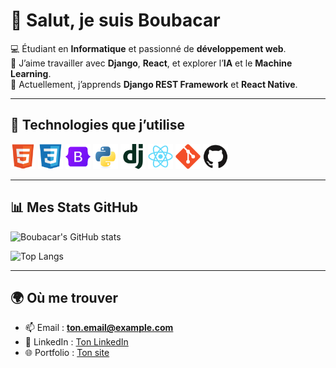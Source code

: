# 👋 Salut, je suis Boubacar

💻 Étudiant en **Informatique** et passionné de **développement web**.  
🚀 J’aime travailler avec **Django**, **React**, et explorer l’**IA** et le **Machine Learning**.  
🌱 Actuellement, j’apprends **Django REST Framework** et **React Native**.  

---

## 🚀 Technologies que j’utilise

<p>
  <img src="https://raw.githubusercontent.com/devicons/devicon/master/icons/html5/html5-original.svg" alt="HTML" width="40" height="40"/>
  <img src="https://raw.githubusercontent.com/devicons/devicon/master/icons/css3/css3-original.svg" alt="CSS" width="40" height="40"/>
  <img src="https://raw.githubusercontent.com/devicons/devicon/master/icons/bootstrap/bootstrap-original.svg" alt="Bootstrap" width="40" height="40"/>
  <img src="https://raw.githubusercontent.com/devicons/devicon/master/icons/python/python-original.svg" alt="Python" width="40" height="40"/>
  <img src="https://raw.githubusercontent.com/devicons/devicon/master/icons/django/django-plain.svg" alt="Django" width="40" height="40"/>
  <img src="https://raw.githubusercontent.com/devicons/devicon/master/icons/react/react-original.svg" alt="React" width="40" height="40"/>
  <img src="https://raw.githubusercontent.com/devicons/devicon/master/icons/git/git-original.svg" alt="Git" width="40" height="40"/>
  <img src="https://raw.githubusercontent.com/devicons/devicon/master/icons/github/github-original.svg" alt="GitHub" width="40" height="40"/>
</p>

---

## 📊 Mes Stats GitHub

![Boubacar's GitHub stats](https://github-readme-stats.vercel.app/api?username=**TON_USERNAME**&show_icons=true&theme=radical)

![Top Langs](https://github-readme-stats.vercel.app/api/top-langs/?username=**TON_USERNAME**&layout=compact&theme=radical)

---

## 🌍 Où me trouver
- 📫 Email : **ton.email@example.com**
- 💼 LinkedIn : [Ton LinkedIn](https://linkedin.com/in/ton-profil)
- 🌐 Portfolio : [Ton site](https://ton-site.com)

